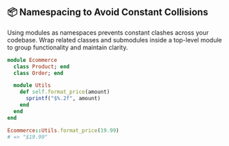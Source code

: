 ## 📦 Namespacing to Avoid Constant Collisions

Using modules as namespaces prevents constant clashes across your codebase. Wrap related classes and submodules inside a top-level module to group functionality and maintain clarity.

```ruby
module Ecommerce
  class Product; end
  class Order; end

  module Utils
    def self.format_price(amount)
      sprintf("$%.2f", amount)
    end
  end
end

Ecommerce::Utils.format_price(19.99)
# => "$19.99"
```